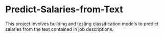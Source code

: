 # Predict-Salaries-from-Text
This project involves building and testing classification models to predict salaries from the text contained in job descriptions. 
